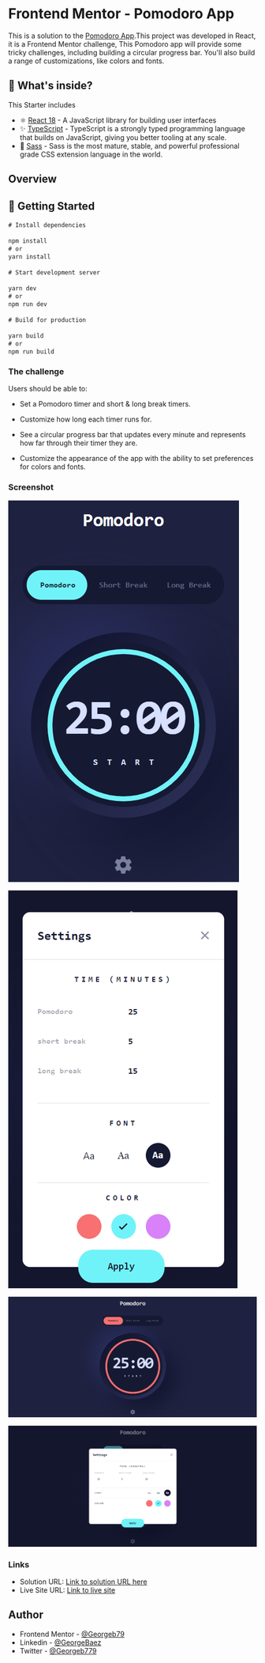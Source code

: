 # Frontend Mentor - Pomodoro App

This is a solution to the [Pomodoro App](https://www.frontendmentor.io/challenges/pomodoro-app-KBFnycJ6G).This project was developed in React, it is a Frontend Mentor challenge, This Pomodoro app will provide some tricky challenges, including building a circular progress bar. You'll also build a range of customizations, like colors and fonts.

## 🧐 What's inside?

This Starter includes

- ⚛️ [React 18](https://reactjs.org/) - A JavaScript library for building user interfaces
- ✨ [TypeScript](https://www.typescriptlang.org/) - TypeScript is a strongly typed programming language that builds on JavaScript, giving you better tooling at any scale.
- 🎉 [Sass](https://sass-lang.com/) - Sass is the most mature, stable, and powerful professional grade CSS extension language in the world.


## Overview

## 🚀 Getting Started

```
# Install dependencies

npm install
# or
yarn install

# Start development server

yarn dev
# or
npm run dev

# Build for production

yarn build
# or
npm run build
```

### The challenge

Users should be able to:
- Set a Pomodoro timer and short & long break timers.

- Customize how long each timer runs for.

- See a circular progress bar that updates every minute and represents how far through their timer they are.

- Customize the appearance of the app with the ability to set preferences for colors and fonts.

### Screenshot

![Mobile view of solution](./public/screenshots/mobile.png)

![Mobile active view of solution](./public/screenshots/mobile-active.png)

![Desktop view of solution](./public/screenshots/desktop.png)

![Desktop active view of solution](./public/screenshots/desktop-active.png)

### Links

- Solution URL: [Link to solution URL here](https://www.frontendmentor.io/solutions/pomodoro-app-Prwcahk78f)
- Live Site URL: [Link to live site](https://pomodoro-gb.netlify.app/)

## Author

- Frontend Mentor - [@Georgeb79](https://www.frontendmentor.io/profile/Georgeb779)
- Linkedin - [@GeorgeBaez](https://www.linkedin.com/in/george-baez/)
- Twitter - [@Georgeb779](https://twitter.com/Georgeb779)

